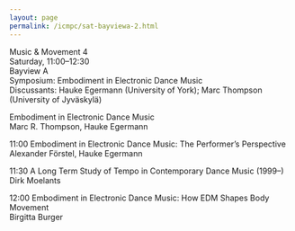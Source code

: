 ```yaml
---
layout: page
permalink: /icmpc/sat-bayviewa-2.html
---
```

Music & Movement 4  
Saturday, 11:00–12:30  
Bayview A  
Symposium: Embodiment in Electronic Dance Music  
Discussants: Hauke Egermann (University of York); Marc Thompson (University of Jyväskylä)  

Embodiment in Electronic Dance Music  
Marc R. Thompson, Hauke Egermann

11:00 Embodiment in Electronic Dance Music: The Performer’s Perspective  
Alexander Förstel, Hauke Egermann

11:30 A Long Term Study of Tempo in Contemporary Dance Music (1999–)  
Dirk Moelants

12:00 Embodiment in Electronic Dance Music: How EDM Shapes Body Movement  
Birgitta Burger
